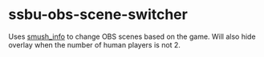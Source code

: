 # ssbu-obs-scene-switcher

Uses [smush_info](https://github.com/jam1garner/smush_info) to change OBS scenes based on the game. Will also hide overlay when the number of human players is not 2.
